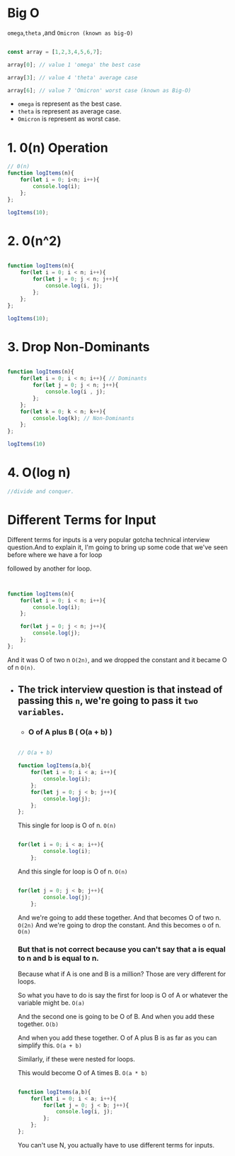 # Big O

`omega`,`theta` ,and `Omicron (known as big-O)`


``` javascript

const array = [1,2,3,4,5,6,7];

array[0]; // value 1 'omega' the best case

array[3]; // value 4 'theta' average case

array[6]; // value 7 'Omicron' worst case (known as Big-O)

```
- `omega` is represent as the best case.
- `theta` is represent as average case.
- `Omicron` is represent as worst case. 


# 1. 0(n) Operation 

``` javascript
// 0(n)
function logItems(n){
    for(let i = 0; i<n; i++){
        console.log(i);
    };
};

logItems(10);

```


# 2. 0(n^2)
``` javascript

function logItems(n){
    for(let i = 0; i < n; i++){
        for(let j = 0; j < n; j++){
            console.log(i, j);
        };
    };
};

logItems(10);

```

# 3. Drop Non-Dominants
``` javascript

function logItems(n){
    for(let i = 0; i < n; i++){ // Dominants
        for(let j = 0; j < n; j++){
            console.log(i , j); 
        };
    };
    for(let k = 0; k < n; k++){
        console.log(k); // Non-Dominants
    };
};

logItems(10)

```

# 4. O(log n)

``` javascript
//divide and conquer.


```

# Different Terms for Input 
Different terms for inputs is a very popular gotcha technical interview question.And to explain it, I'm going to bring up some code that we've seen before where we have a for loop

followed by another for loop.

``` javascript


function logItems(n){
    for(let i = 0; i < n; i++){
        console.log(i);
    };

    for(let j = 0; j < n; j++){
        console.log(j);
    };
};


```

And it was O of two n `O(2n)`, and we dropped the constant and it became O of n `O(n)`.


- ## The trick interview question is that instead of passing this `n`, we're going to pass it ``two variables``.

    - ### O of A plus B ( O(a + b) )

    ``` javascript

    // O(a + b)

    function logItems(a,b){
        for(let i = 0; i < a; i++){
            console.log(i);
        };
        for(let j = 0; j < b; j++){
            console.log(j);
        };
    };

    ```

    This single for loop is O of n. `O(n)`

    ``` javascript
    
    for(let i = 0; i < a; i++){
            console.log(i);
        };
    
    ```

    And this single for loop is O of n. `O(n)`

    
    ``` javascript
    
    for(let j = 0; j < b; j++){
            console.log(j);
        };
    
    ```

    And we're going to add these together. And that becomes O of two n. ``O(2n)``
    And we're going to drop the constant.
    And this becomes o of n. `O(n)`

    ### But that is not correct because you can't say that a is equal to n and b is equal to n.
    Because what if A is one and B is a million? Those are very different for loops.

    So what you have to do is say the first for loop is O of A or whatever the variable might be. `O(a)`

    And the second one is going to be O of B. And when you add these together. `O(b)`

    And when you add these together. O of A plus B is as far as you can simplify this. `O(a + b)`

    Similarly, if these were nested for loops.

    This would become O of A times B. `O(a * b)`

    ``` javascript

    function logItems(a,b){
        for(let i = 0; i < a; i++){
            for(let j = 0; j < b; j++){
                console.log(i, j);
            };
        };
    };
    
    ```
    You can't use N, you actually have to use different terms for inputs.


